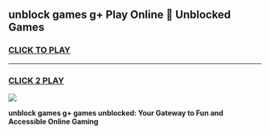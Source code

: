 
## unblock games g+ Play Online 👋 Unblocked Games
<h3>
<a href="https://premium.freeplayer.one?title=unblock_games_g+&ref=19F">CLICK TO PLAY</a></h3>
<hr>

<h3>
<a href="https://premium.freeplayer.one?title=unblock_games_g+&ref=19F">CLICK 2 PLAY</a>
  
</h3>

<a href="https://premium.freeplayer.one?title=unblock_games_g+&ref=19F"><img src="https://clearcache.store/games.png"></a>


**unblock games g+ games unblocked: Your Gateway to Fun and Accessible Online Gaming**

